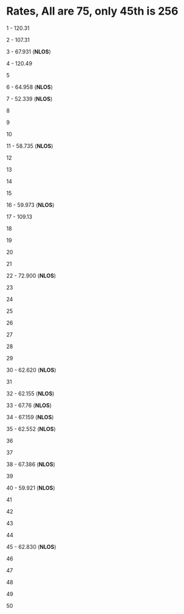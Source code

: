 # Rates, All are 75, only 45th is 256

1 - 120.31

2 - 107.31

3 - 67.931 (**NLOS**)

4 - 120.49

5

6 - 64.958 (**NLOS**)

7 - 52.339 (**NLOS**)

8

9

10

11 - 58.735 (**NLOS**)

12

13

14

15

16 - 59.973 (**NLOS**)

17 - 109.13

18

19

20

21

22 - 72.900 (**NLOS**)

23

24

25

26

27

28

29

30 - 62.620 (**NLOS**)

31

32 - 62.155 (**NLOS**)

33 - 67.76 (**NLOS**)

34 - 67.159 (**NLOS**)

35 - 62.552 (**NLOS**)

36

37

38 - 67.386 (**NLOS**)

39

40 - 59.921 (**NLOS**)

41

42

43

44

45 - 62.830 (**NLOS**)

46

47

48

49

50
